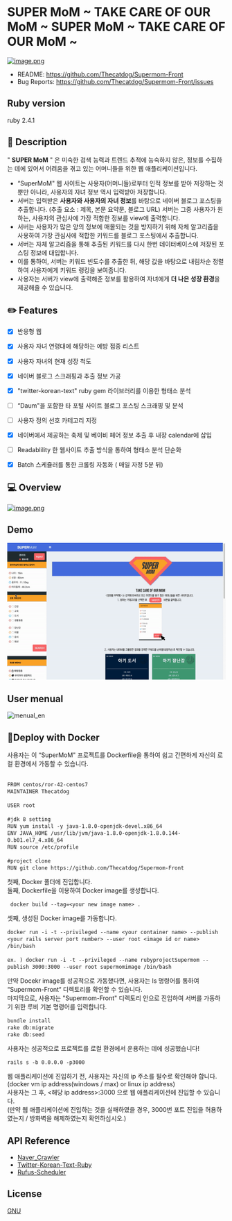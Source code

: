 SUPER MoM ~ TAKE CARE OF OUR MoM ~
SUPER MoM ~ TAKE CARE OF OUR MoM ~
=========
[![image.png](https://s1.postimg.org/53zo00l4wv/image.png)](https://postimg.org/image/1kdqa7if4r/)

* README:       https://github.com/Thecatdog/Supermom-Front
* Bug Reports:  https://github.com/Thecatdog/Supermom-Front/issues

## Ruby version 

ruby 2.4.1

## :star2: Description
" **SUPER MoM** " 은 미숙한 검색 능력과 트렌드 추적에 능숙하지 않은, 정보를 수집하는 데에 있어서 어려움을 겪고 있는 어머니들을 위한 웹 애플리케이션입니다.

* “SuperMoM" 웹 사이트는 사용자(어머니들)로부터 인적 정보를 받아 저장하는 것뿐만 아니라, 사용자의 자녀 정보 역시 입력받아 저장합니다.
* 서버는 입력받은 **사용자와 사용자의 자녀 정보**를 바탕으로 네이버 블로그 포스팅을 추출합니다. (추출 요소 : 제목, 본문 요약문, 블로그 URL) 서버는 그중 사용자가 원하는, 사용자의 관심사에 가장 적합한 정보를 view에 출력합니다.
* 서버는 사용자가 많은 양의 정보에 매몰되는 것을 방지하기 위해 자체 알고리즘을 사용하여 가장 관심사에 적합한 키워드를 블로그 포스팅에서 추출합니다.
* 서버는 자체 알고리즘을 통해 추출된 키워드를 다시 한번 데이터베이스에 저장된 포스팅 정보에 대입합니다.
* 이를 통하여, 서버는 키워드 빈도수를 추출한 뒤, 해당 값을 바탕으로 내림차순 정렬하여 사용자에게 키워드 랭킹을 보여줍니다.
* 사용자는 서버가 view에 출력해준 정보를 활용하여 자녀에게 **더 나은 성장 환경**을 제공해줄 수 있습니다.

## :pencil2: Features
- [x] 반응형 웹 
- [x] 사용자 자녀 연령대에 해당하는 예방 접종 리스트
- [x] 사용자 자녀의 현재 성장 척도
- [x] 네이버 블로그 스크래핑과 추출 정보 가공
- [x] "twitter-korean-text" ruby gem 라이브러리를 이용한 형태소 분석
- [ ] “Daum"을 포함한 타 포털 사이트 블로그 포스팅 스크래핑 및 분석
- [ ] 사용자 정의 선호 카테고리 지정
- [x] 네이버에서 제공하는 축제 및 베이비 페어 정보 추출 후 내장 calendar에 삽입
- [ ] Readablility 한 웹사이트 추출 방식을 통하여 형태소 분석 단순화
- [x] Batch 스케쥴러를 통한 크롤링 자동화 ( 매일 자정 5분 뒤)


## :computer: Overview
[![image.png](https://s1.postimg.org/4r89tu4kv3/image.png)](https://postimg.org/image/96qoz3gz2z/)

## Demo

![demo](https://github.com/Thecatdog/Supermom-Front/blob/master/supermom_demo.gif)

## User menual

<img src='https://s1.postimg.org/6e5iu4b4ct/menual_en.png' border='0' alt='menual_en'/>

## 📎Deploy with Docker
사용자는 이 “SuperMoM" 프로젝트를 Dockerfile을 통하여 쉽고 간편하게 자신의 로컬 환경에서 가동할 수 있습니다.

```

FROM centos/ror-42-centos7
MAINTAINER Thecatdog

USER root

#jdk 8 setting
RUN yum install -y java-1.8.0-openjdk-devel.x86_64
ENV JAVA_HOME /usr/lib/jvm/java-1.8.0-openjdk-1.8.0.144-0.b01.el7_4.x86_64
RUN source /etc/profile

#project clone
RUN git clone https://github.com/Thecatdog/Supermom-Front

```

첫째, Docker 폴더에 진입합니다.  
둘째, Dockerfile을 이용하여 Docker image를 생성합니다.
```
 docker build --tag=<your new image name> .
```
셋째, 생성된 Docker image를 가동합니다.
```
docker run -i -t --privileged --name <your container name> --publish <your rails server port number> --user root <image id or name> /bin/bash

ex. ) docker run -i -t --privileged --name rubyprojectSupermom --publish 3000:3000 --user root supermomimage /bin/bash
```
만약 Docekr image를 성공적으로 가동했다면, 사용자는 ls 명령어를 통하여 “Supermom-Front“ 디렉토리를 확인할 수 있습니다.  
마지막으로, 사용자는 "Supermom-Front" 디렉토리 안으로 진입하여 서버를 가동하기 위한 루비 기본 명령어를 입력합니다.
```
bundle install
rake db:migrate
rake db:seed
```
사용자는 성공적으로 프로젝트를 로컬 환경에서 운용하는 데에 성공했습니다!
```
rails s -b 0.0.0.0 -p3000
```
웹 애플리케이션에 진입하기 전, 사용자는 자신의 ip 주소를 필수로 확인해야 합니다. (docker vm ip address(windows / max) or linux ip address)  
사용자는 그 후, <해당 ip address>:3000 으로 웹 애플리케이션에 진입할 수 있습니다.  
(만약 웹 애플리케이션에 진입하는 것을 실패하였을 경우, 3000번 포트 진입을 허용하였는지 / 방화벽을 해제하였는지 확인하십시오.)



## API Reference

* [Naver_Crawler](https://github.com/Thecatdog/naver_crawler)
* [Twitter-Korean-Text-Ruby](https://github.com/twitter/twitter-korean-text)
* [Rufus-Scheduler](https://github.com/jmettraux/rufus-scheduler)

## License
[GNU](https://github.com/Thecatdog/Supermom-Front/blob/master/LICENSE)
